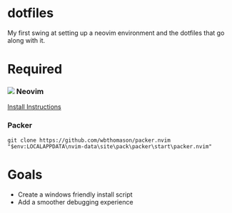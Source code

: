 # dotfiles
My first swing at setting up a neovim environment and the dotfiles that go along with it.

# Required
###  ![](https://avatars.githubusercontent.com/u/6471485?s=48&v=4) Neovim
[Install Instructions](https://github.com/neovim/neovim/blob/master/INSTALL.md)

### Packer
`git clone https://github.com/wbthomason/packer.nvim "$env:LOCALAPPDATA\nvim-data\site\pack\packer\start\packer.nvim"`

# Goals
- Create a windows friendly install script
- Add a smoother debugging experience


